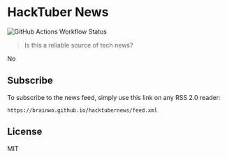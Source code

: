 # HackTuber News
![GitHub Actions Workflow Status](https://img.shields.io/github/actions/workflow/status/brainwo/hacktubernews/upload.yml)

> Is this a reliable source of tech news?

No

## Subscribe

To subscribe to the news feed, simply use this link on any RSS 2.0 reader:

```
https://brainwo.github.io/hacktubernews/feed.xml
```

## License

MIT
